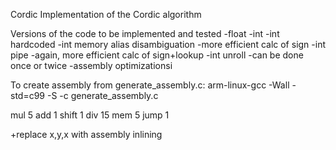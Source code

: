  Cordic
Implementation of the Cordic algorithm 

Versions of the code to be implemented and tested
	-float
	-int
	-int hardcoded
	-int memory alias disambiguation
		-more efficient calc of sign
	-int pipe
		-again, more efficient calc of sign+lookup
	-int unroll
		-can be done once or twice
	-assembly optimizationsi

To create assembly from generate_assembly.c:
	arm-linux-gcc -Wall -std=c99 -S -c generate_assembly.c
	
mul 5
add 1
shift 1
div 15
mem 5
jump 1

+replace x,y,x with assembly inlining 